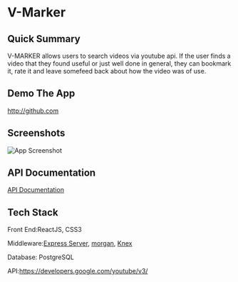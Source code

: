 # V-Marker
## Quick Summary
V-MARKER allows users to search videos via youtube api. If the user finds a video that they found useful or just well done in general, they can bookmark it, rate it and leave somefeed back about how the video was of use. 


## Demo The App
http://github.com 

## Screenshots
![App Screenshot](https://i.imgur.com/oq0kxPO.png)

## API Documentation
[API Documentation](https://github.com/quonn-bernard/Video-Marker-Server)

## Tech Stack
Front End:ReactJS, CSS3

Middleware:[Express Server](https://Expressjs.com), [morgan](https://www.npmjs.com/package/morgan/v/1.1.1), [Knex](https://knexjs.org/)

Database: PostgreSQL

API:https://developers.google.com/youtube/v3/ 



